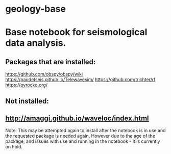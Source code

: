 # geology-base
Base notebook for seismological data analysis. 
===

Packages that are installed: 
--- 
https://github.com/obspy/obspy/wiki
https://paudetseis.github.io/Telewavesim/
https://github.com/trichter/rf
https://pyrocko.org/



Not installed:
---

http://amaggi.github.io/waveloc/index.html
---
Note: This may be attempted again to install after the notebook is in use and the requested package is needed again. However due to the age of the package, and issues with use and running in the notebook - it is currently on hold. 
